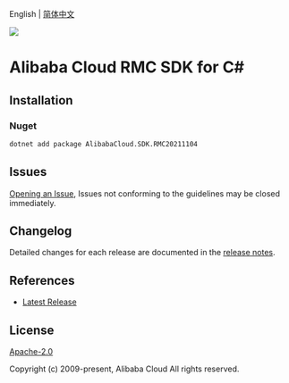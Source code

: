 English | [简体中文](README-CN.md)

![](https://aliyunsdk-pages.alicdn.com/icons/AlibabaCloud.svg)

# Alibaba Cloud RMC SDK for C#

## Installation

### Nuget

```bash
dotnet add package AlibabaCloud.SDK.RMC20211104
```

## Issues

[Opening an Issue](https://github.com/aliyun/alibabacloud-csharp-sdk/issues/new), Issues not conforming to the guidelines may be closed immediately.

## Changelog

Detailed changes for each release are documented in the [release notes](./ChangeLog.md).

## References

* [Latest Release](https://github.com/aliyun/alibabacloud-csharp-sdk/)

## License

[Apache-2.0](http://www.apache.org/licenses/LICENSE-2.0)

Copyright (c) 2009-present, Alibaba Cloud All rights reserved.
